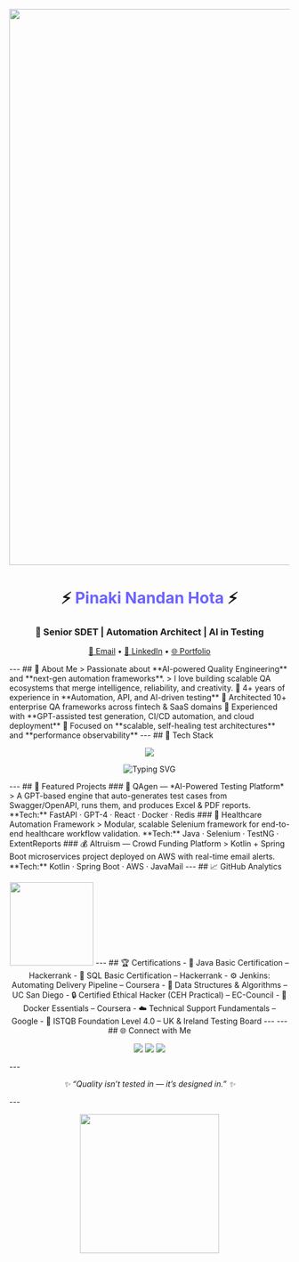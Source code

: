 <p align="center"> <img src="https://raw.githubusercontent.com/abhisheknaiidu/abhisheknaiidu/master/code.gif" width="1000" /> </p> <h1 align="center"> ⚡ <span style="color:#6C63FF;">Pinaki Nandan Hota</span> ⚡ </h1> <h3 align="center"> 🚀 Senior SDET | Automation Architect | AI in Testing </h3> <p align="center"> <a href="mailto:mjpinaki@gmail.com">📧 Email</a> • <a href="https://www.linkedin.com/in/pinaki-nandan-hota/">💼 LinkedIn</a> • <a href="https://pinaki1010.github.io/">🌐 Portfolio</a> </p> --- ## 🌌 About Me > Passionate about **AI-powered Quality Engineering** and **next-gen automation frameworks**. > I love building scalable QA ecosystems that merge intelligence, reliability, and creativity. 🔹 4+ years of experience in **Automation, API, and AI-driven testing** 🔹 Architected 10+ enterprise QA frameworks across fintech & SaaS domains 🔹 Experienced with **GPT-assisted test generation, CI/CD automation, and cloud deployment** 🔹 Focused on **scalable, self-healing test architectures** and **performance observability** --- ## 🧠 Tech Stack <p align="center"> <img src="https://skillicons.dev/icons?i=java,spring,selenium,postman,jenkins,aws,docker,linux,python,html,css,js,git,github,react,vscode" /> </p> <p align="center"> <img src="https://readme-typing-svg.herokuapp.com?font=Fira+Code&pause=1000&color=6C63FF&center=true&vCenter=true&width=600&lines=Automation+Architect;AI+in+Testing;Java+%7C+Selenium+%7C+RestAssured;Performance+%7C+Security+%7C+CI%2FCD;Always+Learning+Always+Building" alt="Typing SVG" /> </p> --- ## 🧩 Featured Projects ### 🤖 QAgen — *AI-Powered Testing Platform* > A GPT-based engine that auto-generates test cases from Swagger/OpenAPI, runs them, and produces Excel & PDF reports. **Tech:** FastAPI · GPT-4 · React · Docker · Redis ### 💉 Healthcare Automation Framework > Modular, scalable Selenium framework for end-to-end healthcare workflow validation. **Tech:** Java · Selenium · TestNG · ExtentReports ### 💰 Altruism — Crowd Funding Platform > Kotlin + Spring Boot microservices project deployed on AWS with real-time email alerts. **Tech:** Kotlin · Spring Boot · AWS · JavaMail --- ## 📈 GitHub Analytics <p align="center"> <img src="https://github-readme-stats.vercel.app/api?username=pinaki1010&show_icons=true&theme=radical" height="150px"/> --- ## 🏆 Certifications - 🧩 Java Basic Certification – Hackerrank - 💾 SQL Basic Certification – Hackerrank - ⚙️ Jenkins: Automating Delivery Pipeline – Coursera - 🧠 Data Structures & Algorithms – UC San Diego - 🔒 Certified Ethical Hacker (CEH Practical) – EC-Council - 🐋 Docker Essentials – Coursera - ☁️ Technical Support Fundamentals – Google - 🧾 ISTQB Foundation Level 4.0 – UK & Ireland Testing Board --- --- ## 🌐 Connect with Me <p align="center"> <a href="https://www.linkedin.com/in/pinaki-nandan-hota/"><img src="https://img.shields.io/badge/LinkedIn-%230A66C2.svg?style=for-the-badge&logo=linkedin&logoColor=white"/></a> <a href="mailto:mjpinaki@gmail.com"><img src="https://img.shields.io/badge/Gmail-D14836?style=for-the-badge&logo=gmail&logoColor=white"/></a> <a href="https://pinaki1010.github.io/"><img src="https://img.shields.io/badge/Portfolio-000000?style=for-the-badge&logo=vercel&logoColor=white"/></a> </p> --- <p align="center"> <em>✨ “Quality isn’t tested in — it’s designed in.” ✨</em> </p> --- <p align="center"> <img src="https://raw.githubusercontent.com/rahulbanerjee26/githubProfileReadmeGenerator/main/gifs/dev.gif" width="250"> </p>
